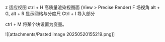 z 适应视图 
ctrl + H 高质量渲染视图面  (View > Precise Render) 
F 场视角 
alt + G, alt + R 显示网格与分度尺 
Ctrl + I  导入部分 

ctrl + M 将某个块设置为变量。 

![[attachments/Pasted image 20250520155219.png]] 
